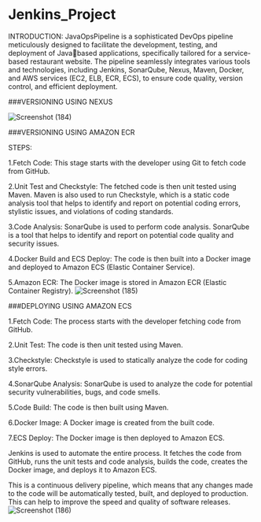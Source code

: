 # Jenkins_Project
INTRODUCTION:
JavaOpsPipeline is a sophisticated DevOps pipeline meticulously designed to facilitate the development, testing, and deployment of Javabased applications, specifically tailored for a service-based restaurant website. The pipeline seamlessly integrates various tools and technologies, including Jenkins, SonarQube, Nexus, Maven, Docker, and AWS services (EC2, ELB, ECR, ECS), to ensure code quality, version control, and efficient deployment.

###VERSIONING USING NEXUS

![Screenshot (184)](https://github.com/hardikkwatra/Jenkins_Project/assets/78718601/66e16eec-33f0-412d-a6cf-1444e07e6e21)

###VERSIONING USING AMAZON ECR

STEPS:

1.Fetch Code: This stage starts with the developer using Git to fetch code from GitHub.

2.Unit Test and Checkstyle: The fetched code is then unit tested using Maven. Maven is also used to run Checkstyle, which is a static code analysis tool that helps to identify and report on potential coding errors, stylistic issues, and violations of coding standards.

3.Code Analysis: SonarQube is used to perform code analysis. SonarQube is a tool that helps to identify and report on potential code quality and security issues.

4.Docker Build and ECS Deploy: The code is then built into a Docker image and deployed to Amazon ECS (Elastic Container Service).

5.Amazon ECR: The Docker image is stored in Amazon ECR (Elastic Container Registry).
![Screenshot (185)](https://github.com/hardikkwatra/Jenkins_Project/assets/78718601/c3d9c68d-0bc7-46ba-88d4-ccf1fb794b40)


###DEPLOYING USING AMAZON ECS

1.Fetch Code: The process starts with the developer fetching code from GitHub.

2.Unit Test: The code is then unit tested using Maven.

3.Checkstyle: Checkstyle is used to statically analyze the code for coding style errors.

4.SonarQube Analysis: SonarQube is used to analyze the code for potential security vulnerabilities, bugs, and code smells.

5.Code Build: The code is then built using Maven.

6.Docker Image: A Docker image is created from the built code.

7.ECS Deploy: The Docker image is then deployed to Amazon ECS.

Jenkins is used to automate the entire process. It fetches the code from GitHub, runs the unit tests and code analysis, builds the code, creates the Docker image, and deploys it to Amazon ECS.

This is a continuous delivery pipeline, which means that any changes made to the code will be automatically tested, built, and deployed to production. This can help to improve the speed and quality of software releases.
![Screenshot (186)](https://github.com/hardikkwatra/Jenkins_Project/assets/78718601/ef44a4a6-f463-48d8-859f-40c70c47ddef)
